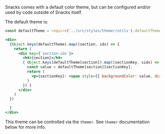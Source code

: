 Snacks comes with a default color theme, but can be configured and/or used by code outside of Snacks itself.

The default theme is:
```jsx
const defaultTheme = require('../src/styles/themer/utils').defaultTheme;

<div>
  {Object.keys(defaultTheme).map((section, idx) => {
    return (
      <div key={`section-idx`}>
        <h4>{section}</h4>
        { Object.keys(defaultTheme[section]).map((sectionKey, sidx) => {
          const value = defaultTheme[section][sectionKey];
          return (
            <p>{sectionKey}: <span style={{ backgroundColor: value, display: 'inline-block', padding: '8px'}}>{value}</span></p>
          )
        }) }
      </div>
    )
  })

  }
</div>
```

This theme can be controlled via the `themer`. See `themer` documentation below for more info.
